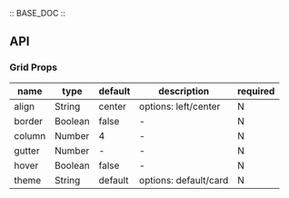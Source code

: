 :: BASE_DOC ::

## API

### Grid Props

name | type | default | description | required
-- | -- | -- | -- | --
align | String | center | options: left/center | N
border | Boolean | false | \- | N
column | Number | 4 | \- | N
gutter | Number | - | \- | N
hover | Boolean | false | \- | N
theme | String | default | options: default/card | N
